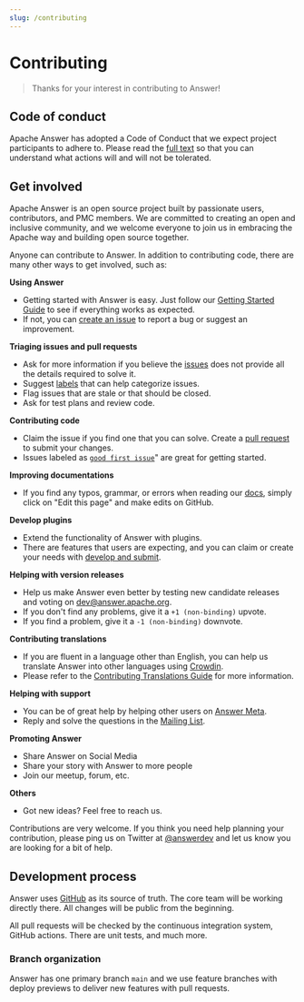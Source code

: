 ```yaml
---
slug: /contributing
---
```


# Contributing

> Thanks for your interest in contributing to Answer!

## Code of conduct

Apache Answer has adopted a Code of Conduct that we expect project participants to adhere to. Please read the [full text](https://www.apache.org/foundation/policies/conduct.html) so that you can understand what actions will and will not be tolerated.

## Get involved

Apache Answer is an open source project built by passionate users, contributors, and PMC members. We are committed to creating an open and inclusive community, and we welcome everyone to join us in embracing the Apache way and building open source together.

Anyone can contribute to Answer. In addition to contributing code, there are many other ways to get involved, such as:

**Using Answer**

- Getting started with Answer is easy. Just follow our [Getting Started Guide](/docs/installation) to see if everything works as expected.
- If not, you can [create an issue](/community/issues) to report a bug or suggest an improvement.

**Triaging issues and pull requests**

- Ask for more information if you believe the [issues](/community/issues) does not provide all the details required to solve it.
- Suggest [labels](https://github.com/apache/incubator-answer/labels) that can help categorize issues.
- Flag issues that are stale or that should be closed.
- Ask for test plans and review code.

**Contributing code**

- Claim the issue if you find one that you can solve. Create a [pull request](/community/pull-request) to submit your changes.
- Issues labeled as [`good first issue`](https://github.com/apache/incubator-answer/labels/good%20first%20issue)" are great for getting started.

**Improving documentations**

- If you find any typos, grammar, or errors when reading our [docs](/docs), simply click on "Edit this page" and make edits on GitHub.

**Develop plugins**

- Extend the functionality of Answer with plugins.
- There are features that users are expecting, and you can claim or create your needs with [develop and submit](/community/plugins).

**Helping with version releases**

- Help us make Answer even better by testing new candidate releases and voting on [dev@answer.apache.org](https://lists.apache.org/list.html?dev@answer.apache.org).
- If you don't find any problems, give it a `+1 (non-binding)` upvote.
- If you find a problem, give it a `-1 (non-binding)` downvote.

**Contributing translations**

- If you are fluent in a language other than English, you can help us translate Answer into other languages using [Crowdin](https://crowdin.com/project/answer).
- Please refer to the [Contributing Translations Guide](/community/translation) for more information.

**Helping with support**

- You can be of great help by helping other users on [Answer Meta](https://meta.answer.dev).
- Reply and solve the questions in the [Mailing List](/community/#mailing-list).

**Promoting Answer**

- Share Answer on Social Media
- Share your story with Answer to more people
- Join our meetup, forum, etc.

**Others**

- Got new ideas? Feel free to reach us.

<!-- There are many ways to contribute to Answer, and many of them do not involve writing any code. Here's a few ideas to get started:

- Simply start using Answer. Go through the [Getting Started](/docs/installation) guide. Does everything work as expected? If not, we're always looking for improvements. Let us know by [opening an issue](/community/issues).
- Look through the [open issues](https://github.com/apache/incubator-answer/issues). Provide workarounds, ask for clarification, or suggest labels. Help [triage issues](#triaging-issues-and-pull-requests).
- If you find an issue you would like to fix, [open a pull request](/community/pull-request). Issues tagged as [Good first issue](https://github.com/apache/incubator-answer/labels/good%20first%20issue) are a good place to get started.
- Read through the [Answer docs](/docs). If you find anything that is confusing or can be improved, you can click "Edit this page" at the bottom of most docs, which takes you to the GitHub interface to make and propose changes.
- Take a look at the [features requested](https://github.com/apache/incubator-answer/labels/enhancement) by others in the community and consider opening a pull request if you see something you want to work on. -->

Contributions are very welcome. If you think you need help planning your contribution, please ping us on Twitter at [@answerdev](https://twitter.com/answerdev) and let us know you are looking for a bit of help.

## Development process

Answer uses [GitHub](https://github.com/apache/incubator-answer) as its source of truth. The core team will be working directly there. All changes will be public from the beginning.

All pull requests will be checked by the continuous integration system, GitHub actions. There are unit tests, and much more.

### Branch organization

Answer has one primary branch `main` and we use feature branches with deploy previews to deliver new features with pull requests.
